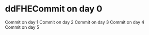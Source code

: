 # ddFHECommit on day 0
Commit on day 1
Commit on day 2
Commit on day 3
Commit on day 4
Commit on day 5
